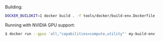 Building:

```sh
DOCKER_BUILDKIT=1 docker build . -f tools/docker/build-env.Dockerfile -t my-build-env
```

Running with NVIDIA GPU support:

```sh
$ docker run --gpus 'all,"capabilities=compute,utility"' my-build-env
```